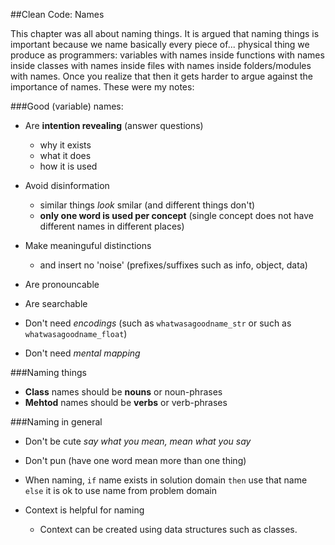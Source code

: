 ##Clean Code: Names

This chapter was all about naming things. It is argued that naming things is important because we name basically every piece of... physical thing we produce as programmers: variables with names inside functions with names inside classes with names inside files with names inside folders/modules with names. Once you realize that then it gets harder to argue against the importance of names. These were my notes:

###Good (variable) names:
* Are **intention revealing** (answer questions)
	* why it exists
	* what it does
	* how it is used

* Avoid disinformation
	* similar things *look* smilar (and different things don't)
	* **only one word is used per concept** (single concept does not have different names in different places)
* Make meaninguful distinctions
	* and insert no 'noise' (prefixes/suffixes such as info, object, data)
* Are pronouncable
* Are searchable
* Don't need *encodings* (such as `whatwasagoodname_str` or such as `whatwasagoodname_float`)
* Don't need *mental mapping*

###Naming things
* **Class** names should be **nouns** or noun-phrases
* **Mehtod** names should be **verbs** or verb-phrases

###Naming in general
* Don't be cute *say what you mean, mean what you say*
* Don't pun (have one word mean more than one thing)
* When naming, `if` name exists in solution domain `then` use that name `else` it is ok to use name from problem domain

* Context is helpful for naming
	* Context can be created using data structures such as classes.